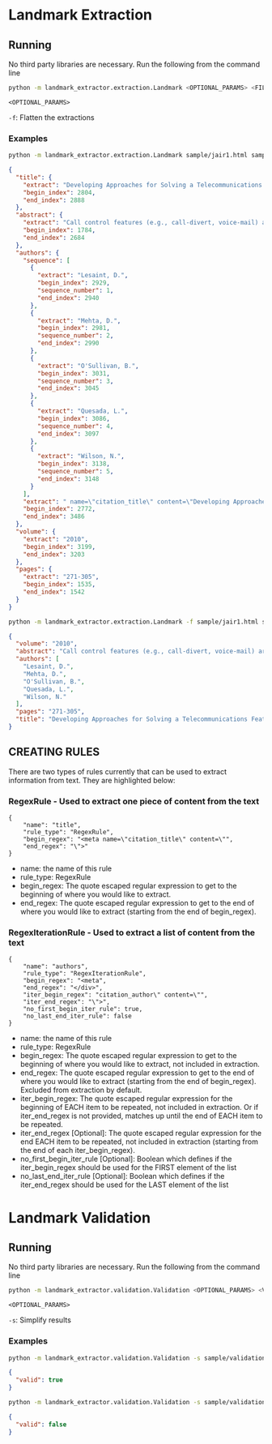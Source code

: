 # Landmark Extraction

## Running
No third party libraries are necessary. Run the following from the command line
``` bash
python -m landmark_extractor.extraction.Landmark <OPTIONAL_PARAMS> <FILE_TO_EXTRACT_FROM> <RULES_FILE>
```

`<OPTIONAL_PARAMS>`

`-f`: Flatten the extractions

### Examples
```bash
python -m landmark_extractor.extraction.Landmark sample/jair1.html sample/jair_rules.json
```
```json
{
  "title": {
    "extract": "Developing Approaches for Solving a Telecommunications Feature Subscription Problem",
    "begin_index": 2804,
    "end_index": 2888
  },
  "abstract": {
    "extract": "Call control features (e.g., call-divert, voice-mail) are primitive options to which users can subscribe off-line to personalise their service. The configuration of a feature subscription involves choosing and sequencing features from a catalogue and is subject to constraints that prevent undesirable feature interactions at run-time. When the subscription requested by a user is inconsistent, one problem is to find an optimal relaxation, which is a generalisation of the feedback vertex set problem on directed graphs, and thus it is an NP-hard task. We present several constraint programming formulations of the problem. We also present formulations using partial weighted maximum Boolean satisfiability and mixed integer linear programming. We study all these formulations by experimentally comparing them on a variety of randomly generated instances of the feature subscription problem.",
    "begin_index": 1784,
    "end_index": 2684
  },
  "authors": {
    "sequence": [
      {
        "extract": "Lesaint, D.",
        "begin_index": 2929,
        "sequence_number": 1,
        "end_index": 2940
      },
      {
        "extract": "Mehta, D.",
        "begin_index": 2981,
        "sequence_number": 2,
        "end_index": 2990
      },
      {
        "extract": "O'Sullivan, B.",
        "begin_index": 3031,
        "sequence_number": 3,
        "end_index": 3045
      },
      {
        "extract": "Quesada, L.",
        "begin_index": 3086,
        "sequence_number": 4,
        "end_index": 3097
      },
      {
        "extract": "Wilson, N.",
        "begin_index": 3138,
        "sequence_number": 5,
        "end_index": 3148
      }
    ],
    "extract": " name=\"citation_title\" content=\"Developing Approaches  for Solving a Telecommunications Feature Subscription Problem\">\n<meta name=\"citation_author\" content=\"Lesaint, D.\">\n<meta name=\"citation_author\" content=\"Mehta, D.\">\n<meta name=\"citation_author\" content=\"O'Sullivan, B.\">\n<meta name=\"citation_author\" content=\"Quesada, L.\">\n<meta name=\"citation_author\" content=\"Wilson, N.\">\n<meta name=\"citation_publication_date\" content=\"2010\">\n<meta name=\"citation_journal_title\" content=\"Journal of Artificial Intelligence Research\">\n<meta name=\"citation_firstpage\" content=\"271\">\n<meta name=\"citation_lastpage\" content=\"305\">\n<meta name=\"citation_pdf_url\" content=\"http://www.jair.org/media/2992/live-2992-5030-jair.pdf\">\n",
    "begin_index": 2772,
    "end_index": 3486
  },
  "volume": {
    "extract": "2010",
    "begin_index": 3199,
    "end_index": 3203
  },
  "pages": {
    "extract": "271-305",
    "begin_index": 1535,
    "end_index": 1542
  }
}
```
```bash
python -m landmark_extractor.extraction.Landmark -f sample/jair1.html sample/jair_rules.json
```
```json
{
  "volume": "2010",
  "abstract": "Call control features (e.g., call-divert, voice-mail) are primitive options to which users can subscribe off-line to personalise their service. The configuration of a feature subscription involves choosing and sequencing features from a catalogue and is subject to constraints that prevent undesirable feature interactions at run-time. When the subscription requested by a user is inconsistent, one problem is to find an optimal relaxation, which is a generalisation of the feedback vertex set problem on directed graphs, and thus it is an NP-hard task. We present several constraint programming formulations of the problem. We also present formulations using partial weighted maximum Boolean satisfiability and mixed integer linear programming. We study all these formulations by experimentally comparing them on a variety of randomly generated instances of the feature subscription problem.",
  "authors": [
    "Lesaint, D.",
    "Mehta, D.",
    "O'Sullivan, B.",
    "Quesada, L.",
    "Wilson, N."
  ],
  "pages": "271-305",
  "title": "Developing Approaches for Solving a Telecommunications Feature Subscription Problem"
}
```

## CREATING RULES
There are two types of rules currently that can be used to extract information from text. They are highlighted below:

### RegexRule - Used to extract one piece of content from the text
```
{
    "name": "title",
    "rule_type": "RegexRule",
    "begin_regex": "<meta name=\"citation_title\" content=\"",
    "end_regex": "\">"
}
```
* name: the name of this rule
* rule_type: RegexRule
* begin_regex: The quote escaped regular expression to get to the beginning of where you would like to extract.
* end_regex: The quote escaped regular expression to get to the end of where you would like to extract (starting from the end of begin_regex).

### RegexIterationRule - Used to extract a list of content from the text
```
{
    "name": "authors",
    "rule_type": "RegexIterationRule",
    "begin_regex": "<meta",
    "end_regex": "</div>",
    "iter_begin_regex": "citation_author\" content=\"",
    "iter_end_regex": "\">",
    "no_first_begin_iter_rule": true,
    "no_last_end_iter_rule": false
}
```
* name: the name of this rule
* rule_type: RegexRule
* begin_regex: The quote escaped regular expression to get to the beginning of where you would like to extract, not included in extraction.
* end_regex: The quote escaped regular expression to get to the end of where you would like to extract (starting from the end of begin_regex).  Excluded from extraction by default.
* iter_begin_regex: The quote escaped regular expression for the beginning of EACH item to be repeated, not included in extraction.  Or if iter_end_regex is not provided, matches up until the end of EACH item to be repeated.
* iter_end_regex [Optional]: The quote escaped regular expression for the end EACH item to be repeated, not included in extraction (starting from the end of each iter_begin_regex).
* no_first_begin_iter_rule [Optional]: Boolean which defines if the iter_begin_regex should be used for the FIRST element of the list
* no_last_end_iter_rule [Optional]: Boolean which defines if the iter_end_regex should be used for the LAST element of the list

# Landmark Validation

## Running
No third party libraries are necessary. Run the following from the command line
``` bash
python -m landmark_extractor.validation.Validation <OPTIONAL_PARAMS> <VALIDATION_RULES_FILE> <EXTRACTIONS>
```

`<OPTIONAL_PARAMS>`

`-s`: Simplify results

### Examples
```bash
python -m landmark_extractor.validation.Validation -s sample/validation_rules_sample_valid.json sample/sample_extrations.json
```
```json
{
  "valid": true
}
```

```bash
python -m landmark_extractor.validation.Validation -s sample/validation_rules_sample_invalid.json sample/sample_extrations.json
```
```json
{
  "valid": false
}
```
